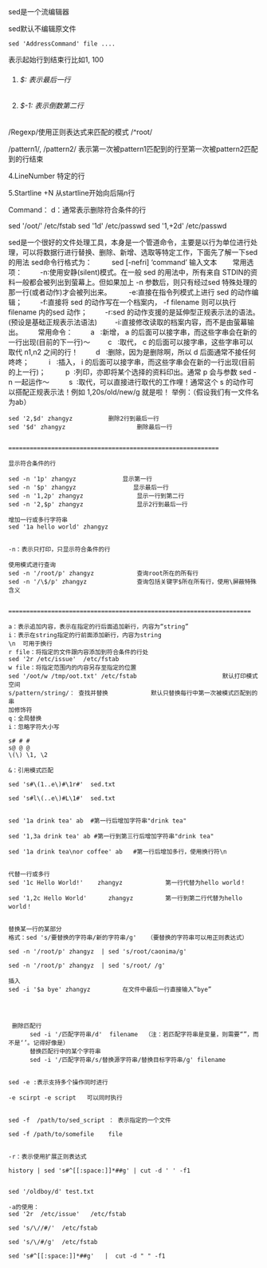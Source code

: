 sed是一个流编辑器

sed默认不编辑原文件

```shell
sed 'AddressCommand' file ....
```

表示起始行到结束行比如1, 100
1) ###### $: 表示最后一行
2) ###### $-1: 表示倒数第二行

/Regexp/使用正则表达式来匹配的模式
/^root/

/pattern1/, /pattern2/ 表示第一次被pattern1匹配到的行至第一次被pattern2匹配到的行结束

4.LineNumber
特定的行

5.Startline +N
从startline开始向后隔n行

Command：
d：通常表示删除符合条件的行

sed '/oot/'  /etc/fstab
sed '1d' /etc/passwd
sed '1,+2d' /etc/passwd

sed是一个很好的文件处理工具，本身是一个管道命令，主要是以行为单位进行处理，可以将数据行进行替换、删除、新增、选取等特定工作，下面先了解一下sed的用法
sed命令行格式为：
         sed [-nefri] ‘command’ 输入文本       
常用选项：
        -n∶使用安静(silent)模式。在一般 sed 的用法中，所有来自 STDIN的资料一般都会被列出到萤幕上。但如果加上 -n 参数后，则只有经过sed 特殊处理的那一行(或者动作)才会被列出来。
        -e∶直接在指令列模式上进行 sed 的动作编辑；
	        -f∶直接将 sed 的动作写在一个档案内， -f filename 则可以执行 filename 内的sed 动作；
        -r∶sed 的动作支援的是延伸型正规表示法的语法。(预设是基础正规表示法语法)
	        -i∶直接修改读取的档案内容，而不是由萤幕输出。       
	常用命令：
	        a   ∶新增， a 的后面可以接字串，而这些字串会在新的一行出现(目前的下一行)～
	        c   ∶取代， c 的后面可以接字串，这些字串可以取代 n1,n2 之间的行！
	        d   ∶删除，因为是删除啊，所以 d 后面通常不接任何咚咚；
	         i   ∶插入， i 的后面可以接字串，而这些字串会在新的一行出现(目前的上一行)；
	         p  ∶列印，亦即将某个选择的资料印出。通常 p 会与参数 sed -n 一起运作～
	         s  ∶取代，可以直接进行取代的工作哩！通常这个 s 的动作可以搭配正规表示法！例如 1,20s/old/new/g 就是啦！
	举例：（假设我们有一文件名为ab）

	sed '2,$d' zhangyz          删除2行到最后一行 
	sed '$d' zhangyz                    删除最后一行


	===========================================================

	显示符合条件的行

	sed -n '1p' zhangyz             显示第一行
	sed -n '$p' zhangyz                显示最后一行
	sed -n '1,2p' zhangyz               显示一行到第二行
	sed -n '2,$p' zhangyz               显示2行到最后一行

	增加一行或多行字符串
	sed '1a hello world' zhangyz


	-n：表示只打印，只显示符合条件的行

	使用模式进行查询
	sed -n '/root/p' zhangyz            查询root所在的所有行
	sed -n '/\$/p' zhangyz              查询包括关键字$所在所有行，使用\屏蔽特殊含义


	====================================================================

	a：表示追加内容，表示在指定的行后面追加新行，内容为“string”
	i：表示在string指定的行前面添加新行，内容为string
	\n  可用于换行
	r file：将指定的文件跟内容添加到符合条件的行处        
	sed '2r /etc/issue'  /etc/fstab
	w file：将指定范围内的内容另存至指定的位置
	sed '/oot/w /tmp/oot.txt' /etc/fstab                        默认打印模式空间
	s/pattern/string/： 查找并替换            默认只替换每行中第一次被模式匹配到的串
	加修饰符
	q：全局替换
	i：忽略字符大小写

	s# # #
	s@ @ @
	\(\) \1, \2

	&：引用模式匹配

	sed 's#\(1..e\)#\1r#'  sed.txt   

	sed 's#l\(..e\)#L\1#'  sed.txt


	sed '1a drink tea' ab  #第一行后增加字符串"drink tea"

	sed '1,3a drink tea' ab #第一行到第三行后增加字符串"drink tea"

	sed '1a drink tea\nor coffee' ab   #第一行后增加多行，使用换行符\n


	代替一行或多行
	sed '1c Hello World!'    zhangyz            第一行代替为hello world！

	sed '1,2c Hello World'      zhangyz         第一行到第二行代替为hello world！


	替换某一行的某部分
	格式：sed 's/要替换的字符串/新的字符串/g'   （要替换的字符串可以用正则表达式）

	sed -n '/root/p' zhangyz  | sed 's/root/caonima/g'

	sed -n '/root/p' zhangyz  | sed 's/root/ /g'

	插入
	sed -i '$a bye' zhangyz         在文件中最后一行直接输入“bye”




	 删除匹配行
	      sed -i '/匹配字符串/d'  filename  （注：若匹配字符串是变量，则需要“”，而不是‘’。记得好像是）
	      替换匹配行中的某个字符串
	      sed -i '/匹配字符串/s/替换源字符串/替换目标字符串/g' filename


	sed -e :表示支持多个操作同时进行

	-e scirpt -e script   可以同时执行


	sed -f  /path/to/sed_script ： 表示指定的一个文件

	sed -f /path/to/somefile    file 


	-r：表示使用扩展正则表达式

	history | sed 's#^[[:space:]]*##g' | cut -d ' ' -f1


	sed '/oldboy/d' test.txt

	-a的使用：
	sed '2r  /etc/issue'   /etc/fstab

	sed 's/\//#/'  /etc/fstab

	sed 's/\/#/g'  /etc/fstab

	sed 's#^[[:space:]]*##g'   |  cut -d " " -f1


